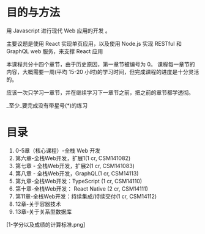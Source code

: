 # 目的与方法
用 Javascript 进行现代 Web 应用的开发 。 

主要议题是使用 React 实现单页应用，以及使用 Node.js 实现 RESTful 和 GraphQL web 服务，来支撑 React 应用

本课程共分十四个章节，由于历史原因，第一章节被编号为 0。 课程每一章节的内容，大概需要一周(平均 15-20 小时)的学习时间，但完成课程的进度是十分灵活的。

应该一次只学习一章节，并在继续学习下一章节之前，把之前的章节都学透彻。

_至少_要完成没有带星号(*)的练习

# 目录
1. 0-5章（核心课程）-全栈 Web 开发
2. 第六章-全栈Web开发，扩展1(1 cr, CSM141082)
3. 第七章 - 全栈Web开发，扩展2(1 cr, CSM141083)
4. 第八章 - 全栈Web开发，GraphQL(1 cr, CSM14113)
5. 第九章-全栈Web开发：TypeScript (1 cr, CSM14110)
6. 第十章-全栈Web开发： React Native (2 cr, CSM14111)
7. 第11章-全栈Web开发：持续集成/持续交付(1 cr, CSM14112)
8. 12章-关于容器技术
9. 13章-关于关系型数据库

[1-学分以及成绩的计算标准.png]

